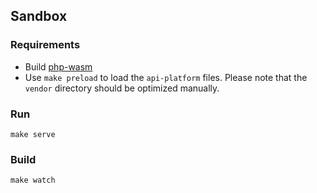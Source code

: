 ## Sandbox

### Requirements

- Build [php-wasm](github.com/soyuka/php-wasm)
- Use `make preload` to load the `api-platform` files. Please note that the `vendor` directory should be optimized manually.

### Run

```
make serve
```

### Build

```
make watch
```
